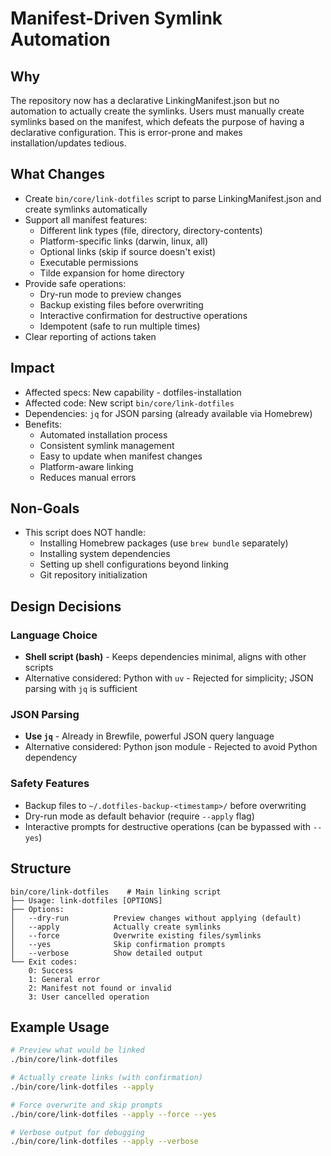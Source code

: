 # Manifest-Driven Symlink Automation

## Why
The repository now has a declarative LinkingManifest.json but no automation to actually create the symlinks. Users must manually create symlinks based on the manifest, which defeats the purpose of having a declarative configuration. This is error-prone and makes installation/updates tedious.

## What Changes
- Create `bin/core/link-dotfiles` script to parse LinkingManifest.json and create symlinks automatically
- Support all manifest features:
  - Different link types (file, directory, directory-contents)
  - Platform-specific links (darwin, linux, all)
  - Optional links (skip if source doesn't exist)
  - Executable permissions
  - Tilde expansion for home directory
- Provide safe operations:
  - Dry-run mode to preview changes
  - Backup existing files before overwriting
  - Interactive confirmation for destructive operations
  - Idempotent (safe to run multiple times)
- Clear reporting of actions taken

## Impact
- Affected specs: New capability - dotfiles-installation
- Affected code: New script `bin/core/link-dotfiles`
- Dependencies: `jq` for JSON parsing (already available via Homebrew)
- Benefits:
  - Automated installation process
  - Consistent symlink management
  - Easy to update when manifest changes
  - Platform-aware linking
  - Reduces manual errors

## Non-Goals
- This script does NOT handle:
  - Installing Homebrew packages (use `brew bundle` separately)
  - Installing system dependencies
  - Setting up shell configurations beyond linking
  - Git repository initialization

## Design Decisions

### Language Choice
- **Shell script (bash)** - Keeps dependencies minimal, aligns with other scripts
- Alternative considered: Python with `uv` - Rejected for simplicity; JSON parsing with `jq` is sufficient

### JSON Parsing
- **Use `jq`** - Already in Brewfile, powerful JSON query language
- Alternative considered: Python json module - Rejected to avoid Python dependency

### Safety Features
- Backup files to `~/.dotfiles-backup-<timestamp>/` before overwriting
- Dry-run mode as default behavior (require `--apply` flag)
- Interactive prompts for destructive operations (can be bypassed with `--yes`)

## Structure
```
bin/core/link-dotfiles    # Main linking script
├── Usage: link-dotfiles [OPTIONS]
├── Options:
│   --dry-run          Preview changes without applying (default)
│   --apply            Actually create symlinks
│   --force            Overwrite existing files/symlinks
│   --yes              Skip confirmation prompts
│   --verbose          Show detailed output
└── Exit codes:
    0: Success
    1: General error
    2: Manifest not found or invalid
    3: User cancelled operation
```

## Example Usage
```bash
# Preview what would be linked
./bin/core/link-dotfiles

# Actually create links (with confirmation)
./bin/core/link-dotfiles --apply

# Force overwrite and skip prompts
./bin/core/link-dotfiles --apply --force --yes

# Verbose output for debugging
./bin/core/link-dotfiles --apply --verbose
```
